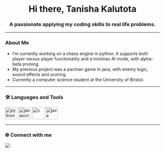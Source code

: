 <h1 align="center">Hi there, Tanisha Kalutota</h1>
<h3 align="center">A passionate applying my coding skills to real life problems.</h3>


---

### About Me

- I’m currently working on a chess engine in python. It supports both player versus player functionality and a minimax AI mode, with alpha-beta pruning.
- My previous project was a pacman game in java, with enemy logic, sound effects and scoring.
- Currently a computer science student at the University of Bristol.
---

### 🛠️ Languages and Tools

<p align="left">
  <img src="https://cdn.jsdelivr.net/gh/devicons/devicon/icons/python/python-original.svg" alt="python" width="40" height="40"/>
  <img src="https://cdn.jsdelivr.net/gh/devicons/devicon/icons/javascript/javascript-original.svg" alt="javascript" width="40" height="40"/>
  <img src="https://cdn.jsdelivr.net/gh/devicons/devicon/icons/c/c-original.svg" alt="c" width="40" height="40"/>
  <img src="https://cdn.jsdelivr.net/gh/devicons/devicon/icons/java/java-original.svg" alt="java" width="40" height="40"/>
</p>

---

### 🌐 Connect with me

<p align="left">
  <a href="https://www.linkedin.com/in/tanisha-kalutota-004584323/" target="_blank">
    <img src="https://img.shields.io/badge/LinkedIn-blue?style=flat-square&logo=linkedin" />
  </a>
<!--   <a href="https://yourwebsite.com" target="_blank">
    <img src="https://img.shields.io/badge/Portfolio-000?style=flat-square&logo=firefox" />
  </a> -->
</p>
